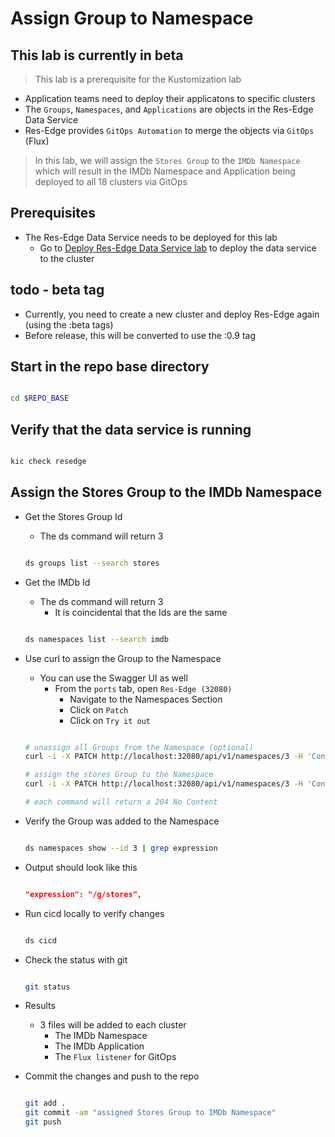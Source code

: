 # Assign Group to Namespace

## This lab is currently in beta

> This lab is a prerequisite for the Kustomization lab

- Application teams need to deploy their applicatons to specific clusters
- The `Groups`, `Namespaces`, and `Applications` are objects in the Res-Edge Data Service
- Res-Edge provides `GitOps Automation` to merge the objects via `GitOps` (Flux)

> In this lab, we will assign the `Stores Group` to the `IMDb Namespace` which will result in the IMDb Namespace and Application being deployed to all 18 clusters via GitOps

## Prerequisites

- The Res-Edge Data Service needs to be deployed for this lab
  - Go to [Deploy Res-Edge Data Service lab](../deploy-res-edge/README.md#inner-loop-with-res-edge) to deploy the data service to the cluster

## todo - beta tag

- Currently, you need to create a new cluster and deploy Res-Edge again (using the :beta tags)
- Before release, this will be converted to use the :0.9 tag

## Start in the repo base directory

  ```bash

  cd $REPO_BASE

  ```

## Verify that the data service is running

  ```bash

  kic check resedge

  ```

## Assign the Stores Group to the IMDb Namespace

- Get the Stores Group Id
  - The ds command will return 3

  ```bash

  ds groups list --search stores

  ```

- Get the IMDb Id
  - The ds command will return 3
    - It is coincidental that the Ids are the same

  ```bash

  ds namespaces list --search imdb

  ```

- Use curl to assign the Group to the Namespace
  - You can use the Swagger UI as well
    - From the `ports` tab, open `Res-Edge (32080)`
      - Navigate to the Namespaces Section
      - Click on `Patch`
      - Click on `Try it out`

  ```bash

  # unassign all Groups from the Namespace (optional)
  curl -i -X PATCH http://localhost:32080/api/v1/namespaces/3 -H 'Content-Type: application/json' -d '{ "expression": null }'

  # assign the stores Group to the Namespace
  curl -i -X PATCH http://localhost:32080/api/v1/namespaces/3 -H 'Content-Type: application/json' -d '{ "expression": "/g/stores" }'

  # each command will return a 204 No Content

  ```

- Verify the Group was added to the Namespace

  ```bash

  ds namespaces show --id 3 | grep expression

  ```

- Output should look like this

  ```json

  "expression": "/g/stores",

  ```

- Run cicd locally to verify changes

  ```bash

  ds cicd

  ```

- Check the status with git

  ```bash

  git status

  ```

- Results
  - 3 files will be added to each cluster
    - The IMDb Namespace
    - The IMDb Application
    - The `Flux listener` for GitOps

- Commit the changes and push to the repo

  ```bash

  git add .
  git commit -am "assigned Stores Group to IMDb Namespace"
  git push

  ```
